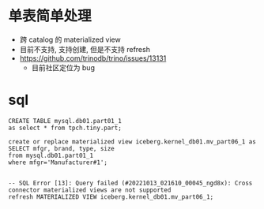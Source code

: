 # 单表简单处理
- 跨 catalog 的 materialized view
- 目前不支持, 支持创建, 但是不支持 refresh
- https://github.com/trinodb/trino/issues/13131
  - 目前社区定位为 bug



# sql
```
CREATE TABLE mysql.db01.part01_1
as select * from tpch.tiny.part;

create or replace materialized view iceberg.kernel_db01.mv_part06_1 as
SELECT mfgr, brand, type, size
from mysql.db01.part01_1
where mfgr='Manufacturer#1';


-- SQL Error [13]: Query failed (#20221013_021610_00045_ngd8x): Cross connector materialized views are not supported
refresh MATERIALIZED VIEW iceberg.kernel_db01.mv_part06_1;
```
